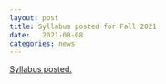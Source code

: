 ```yaml
---
layout: post
title: Syllabus posted for Fall 2021
date:   2021-08-08
categories: news
---
```


[Syllabus posted.](syllabus)
